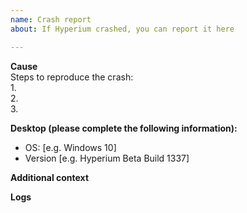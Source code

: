 ```yaml
---
name: Crash report
about: If Hyperium crashed, you can report it here

---
```

<!-- Anything that looks like this is a comment and cannot be seen after creating the issue.  -->  

**Cause**  
Steps to reproduce the crash:  
1.   
2.  
3.  

**Desktop (please complete the following information):**  
 - OS: [e.g. Windows 10]  
 - Version [e.g. Hyperium Beta Build 1337]  

**Additional context**  
<!-- Add any other context about the problem here.  -->  

**Logs**  
<!-- If you have any logs, put them here.  -->  

<!-- Thanks for reporting the crash! -->
